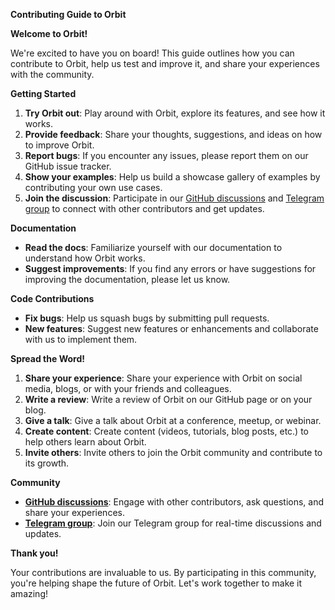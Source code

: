 **Contributing Guide to Orbit**

**Welcome to Orbit!**

We're excited to have you on board! This guide outlines how you can contribute to Orbit, help us test and improve it, and share your experiences with the community.

**Getting Started**

1. **Try Orbit out**: Play around with Orbit, explore its features, and see how it works. 
2. **Provide feedback**: Share your thoughts, suggestions, and ideas on how to improve Orbit.
3. **Report bugs**: If you encounter any issues, please report them on our GitHub issue tracker.
4. **Show your examples**: Help us build a showcase gallery of examples by contributing your own use cases.
5. **Join the discussion**: Participate in our [GitHub discussions](https://github.com/zumerlab/orbit/discussions) and [Telegram group](https://t.me/ZumlyCommunity) to connect with other contributors and get updates.

**Documentation**

- **Read the docs**: Familiarize yourself with our documentation to understand how Orbit works.
- **Suggest improvements**: If you find any errors or have suggestions for improving the documentation, please let us know.

**Code Contributions**

- **Fix bugs**: Help us squash bugs by submitting pull requests.
- **New features**: Suggest new features or enhancements and collaborate with us to implement them.

**Spread the Word!**

1. **Share your experience**: Share your experience with Orbit on social media, blogs, or with your friends and colleagues.
2. **Write a review**: Write a review of Orbit on our GitHub page or on your blog.
3. **Give a talk**: Give a talk about Orbit at a conference, meetup, or webinar.
4. **Create content**: Create content (videos, tutorials, blog posts, etc.) to help others learn about Orbit.
5. **Invite others**: Invite others to join the Orbit community and contribute to its growth.

**Community**

- [**GitHub discussions**](https://github.com/zumerlab/orbit/discussions): Engage with other contributors, ask questions, and share your experiences.
- [**Telegram group**](https://t.me/ZumlyCommunity): Join our Telegram group for real-time discussions and updates.

**Thank you!**

Your contributions are invaluable to us. By participating in this community, you're helping shape the future of Orbit. Let's work together to make it amazing!
